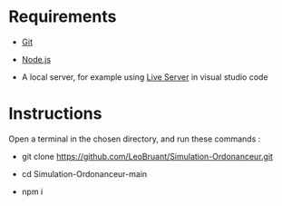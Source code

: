 # Requirements

- [Git](https://git-scm.com/ "Git")

- [Node.js](https://nodejs.org/en/ "Node.js")

- A local server, for example using [Live Server](https://marketplace.visualstudio.com/items?itemName=ritwickdey.LiveServer "Live server") in visual studio code

# Instructions

Open a terminal in the chosen directory, and run these commands :

- git clone https://github.com/LeoBruant/Simulation-Ordonanceur.git

- cd Simulation-Ordonanceur-main

- npm i

